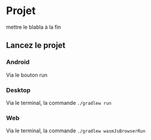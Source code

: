 # Projet 

mettre le blabla à la fin

## Lancez le projet
### Android
Via le bouton run

### Desktop
Via le terminal, la commande `./gradlew run`

### Web
Via le terminal, la commande `./gradlew wasmJsBrowserRun`